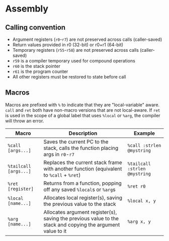 # Assembly

## Calling convention

  - Argument registers (`r0`-`r7`) are not preserved across calls (caller-saved)
  - Return values provided in r0 (32-bit) or r0+r1 (64-bit)
  - Temporary registers (`r55`-`r58`) are not preserved across calls (caller-saved)
  - `r59` is a compiler temporary used for compound operations
  - `r60` is the stack pointer
  - `r61` is the program counter
  - All other registers must be restored to state before call

## Macros

Macros are prefixed with `%` to indicate that they are "local-variable" aware. `call` and `ret` both have non-macro versions that are not local-aware. If `ret` is used in the scope of a global label that uses `%local` or `%arg`, the compiler will throw an error.

| Macro | Description | Example |
|---|---|---|
| `%call` `[args...]` | Saves the current PC to the stack, calls the function placing args in `r0`-`r7` | `%call :strlen @mystring`  |
| `%tailcall` `[args...]` | Replaces the current stack frame with another function (equivalent to `%call` + `%ret`) | `%tailcall :strlen @mystring`  |
| `%ret` `[register]` | Returns from a function, popping off any saved `%local`s or `%arg`s | `%ret r0` |
| `%local` `[name...]` | Allocates local register(s), saving the previous value to the stack | `%local x, y` |
| `%arg` `[name...]` | Allocates argument register(s), saving the previous value to the stack and copying the argument value to it | `%arg x, y` |


